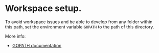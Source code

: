 # Workspace setup.

To avoid workspace issues and be able to develop from any folder within this path, set the environment variable `GOPATH` to the path of this directory.

More info:

* [GOPATH documentation](http://golang.org/doc/code.html#GOPATH)

